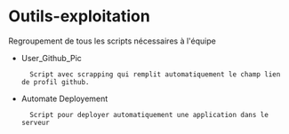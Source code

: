 # Outils-exploitation

Regroupement de tous les scripts nécessaires à l'équipe

- User_Github_Pic

        Script avec scrapping qui remplit automatiquement le champ lien de profil github.


- Automate Deployement

        Script pour deployer automatiquement une application dans le serveur
